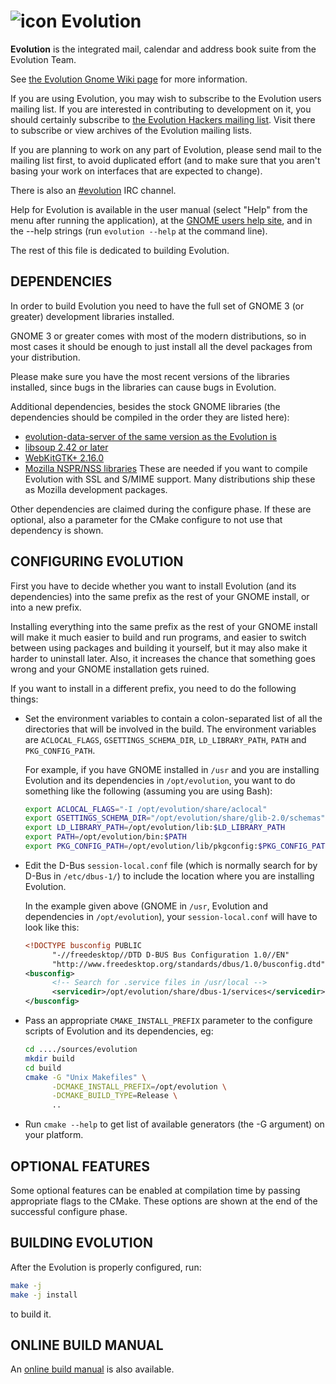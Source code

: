 ![icon] Evolution
============

**Evolution** is the integrated mail, calendar and address book suite from
the Evolution Team.

See [the Evolution Gnome Wiki page][gnome-wiki] for more information.

If you are using Evolution, you may wish to subscribe to the Evolution
users mailing list.  If you are interested in contributing to
development on it, you should certainly subscribe to [the Evolution
Hackers mailing list][mailing-list].  Visit
there to subscribe or view archives of the Evolution mailing lists.

If you are planning to work on any part of Evolution, please send mail
to the mailing list first, to avoid duplicated effort (and to make
sure that you aren't basing your work on interfaces that are expected
to change).

There is also an [#evolution] IRC channel.

Help for Evolution is available in the user manual (select "Help" from
the menu after running the application), at the
[GNOME users help site][gnome-help], and in the --help strings (run
`evolution --help` at the command line).

The rest of this file is dedicated to building Evolution.

[icon]: https://raw.github.com/gnome-design-team/gnome-icons/master/apps/hicolor/48x48/apps/evolution.png "Evolution app icon"
[gnome-wiki]: https://wiki.gnome.org/Apps/Evolution
[mailing-list]: https://mail.gnome.org/mailman/listinfo
[#evolution]: irc://irc.gnome.org/evolution
[gnome-help]: https://help.gnome.org/users/evolution/stable/

DEPENDENCIES
------------

In order to build Evolution you need to have the full set of GNOME 3
(or greater) development libraries installed.

GNOME 3 or greater comes with most of the modern distributions, so
in most cases it should be enough to just install all the devel
packages from your distribution.

Please make sure you have the most recent versions of the libraries
installed, since bugs in the libraries can cause bugs in Evolution.

Additional dependencies, besides the stock GNOME libraries (the
dependencies should be compiled in the order they are listed here):

* [evolution-data-server of the same version as the Evolution is][eds]
* [libsoup 2.42 or later][libsoup]
* [WebKitGTK+ 2.16.0][webkitgtk]
* [Mozilla NSPR/NSS libraries][mozilla]
  These are needed if you want to compile Evolution with SSL and S/MIME
  support. Many distributions ship these as Mozilla development packages.

Other dependencies are claimed during the configure phase. If these are
optional, also a parameter for the CMake configure to not use that dependency
is shown.

[eds]: https://download.gnome.org/sources/evolution-data-server/
[libsoup]: https://download.gnome.org/sources/libsoup/
[webkitgtk]: https://webkitgtk.org/releases/
[mozilla]: https://www.mozilla.org/

CONFIGURING EVOLUTION
---------------------

First you have to decide whether you want to install Evolution (and
its dependencies) into the same prefix as the rest of your GNOME
install, or into a new prefix.

Installing everything into the same prefix as the rest of your GNOME
install will make it much easier to build and run programs, and easier
to switch between using packages and building it yourself, but it may
also make it harder to uninstall later.  Also, it increases the chance
that something goes wrong and your GNOME installation gets ruined.

If you want to install in a different prefix, you need to do the
following things:

* Set the environment variables to contain a colon-separated list
  of all the directories that will be involved in the build.
  The environment variables are `ACLOCAL_FLAGS`, `GSETTINGS_SCHEMA_DIR`,
  `LD_LIBRARY_PATH`, `PATH` and `PKG_CONFIG_PATH`.

  For example, if you have GNOME installed in `/usr` and you
  are installing Evolution and its dependencies in
  `/opt/evolution`, you want to do something like the following
  (assuming you are using Bash):

  ```bash
  export ACLOCAL_FLAGS="-I /opt/evolution/share/aclocal"
  export GSETTINGS_SCHEMA_DIR="/opt/evolution/share/glib-2.0/schemas"
  export LD_LIBRARY_PATH=/opt/evolution/lib:$LD_LIBRARY_PATH
  export PATH=/opt/evolution/bin:$PATH
  export PKG_CONFIG_PATH=/opt/evolution/lib/pkgconfig:$PKG_CONFIG_PATH
  ```

* Edit the D-Bus `session-local.conf` file (which is normally
  search for by D-Bus in `/etc/dbus-1/`) to include the
  location where you are installing Evolution.

  In the example given above (GNOME in `/usr`, Evolution and
  dependencies in `/opt/evolution`), your
  `session-local.conf` will have to look like this:

  ```xml
  <!DOCTYPE busconfig PUBLIC
        "-//freedesktop//DTD D-BUS Bus Configuration 1.0//EN"
        "http://www.freedesktop.org/standards/dbus/1.0/busconfig.dtd">
  <busconfig>
        <!-- Search for .service files in /usr/local -->
        <servicedir>/opt/evolution/share/dbus-1/services</servicedir>
  </busconfig>
    ```

* Pass an appropriate `CMAKE_INSTALL_PREFIX` parameter to the configure
  scripts of Evolution and its dependencies, eg:

  ```bash
  cd ..../sources/evolution
  mkdir build
  cd build
  cmake -G "Unix Makefiles" \
        -DCMAKE_INSTALL_PREFIX=/opt/evolution \
        -DCMAKE_BUILD_TYPE=Release \
        ..
  ```

* Run `cmake --help` to get list of available generators (the -G argument)
          on your platform.

OPTIONAL FEATURES
-----------------

Some optional features can be enabled at compilation time by passing
appropriate flags to the CMake. These options are shown at the end
of the successful configure phase.

BUILDING EVOLUTION
------------------

After the Evolution is properly configured, run:

  ```bash
  make -j
  make -j install
  ```

to build it.

ONLINE BUILD MANUAL
-------------------

An [online build manual][Build Manual] is also available.

[Build Manual]: https://wiki.gnome.org/Apps/Evolution/Building
